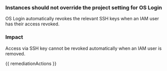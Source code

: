 
### Instances should not override the project setting for OS Login

OS Login automatically revokes the relevant SSH keys when an IAM user has their access revoked.

### Impact
Access via SSH key cannot be revoked automatically when an IAM user is removed.

<!-- DO NOT CHANGE -->
{{ remediationActions }}

